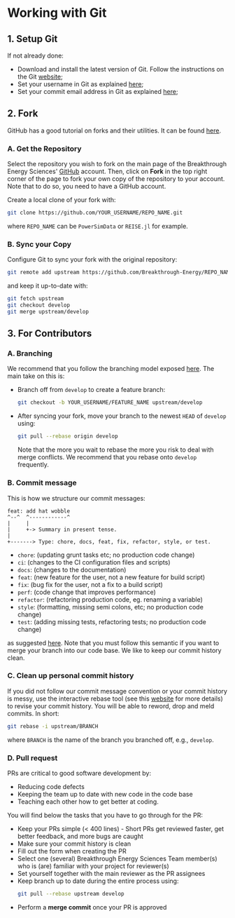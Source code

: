 # Working with Git


## 1. Setup Git
If not already done:
* Download and install the latest version of Git. Follow the instructions on the Git [website][git download];
* Set your username in Git as explained [here][git username];
* Set your commit email address in Git as explained [here][git email];


## 2. Fork
GitHub has a good tutorial on forks and their utilities. It can be found [here][fork].

### A. Get the Repository
Select the repository you wish to fork on the main page of the Breakthrough Energy Sciences' [GitHub] account. Then, click on **Fork** in the top right corner of the page to fork your own copy of the repository to your account. Note that to do so, you need to have a GitHub account.

Create a local clone of your fork with:
```bash
git clone https://github.com/YOUR_USERNAME/REPO_NAME.git
```
where `REPO_NAME` can be `PowerSimData` or `REISE.jl` for example.


### B. Sync your Copy
Configure Git to sync your fork with the original repository:
```bash
git remote add upstream https://github.com/Breakthrough-Energy/REPO_NAME.git
```
and keep it up-to-date with:
```bash
git fetch upstream
git checkout develop
git merge upstream/develop
```


## 3. For Contributors
### A. Branching
We recommend that you follow the branching model exposed [here][branching]. The main take on this is:
* Branch off from `develop` to create a feature branch:
  ```bash
  git checkout -b YOUR_USERNAME/FEATURE_NAME upstream/develop
  ```
* After syncing your fork, move your branch to the newest `HEAD` of `develop` using:
  ```bash
  git pull --rebase origin develop
  ```
  Note that the more you wait to rebase the more you risk to deal with merge conflicts. We recommend that you rebase onto `develop` frequently.


### B. Commit message
This is how we structure our commit messages:
```
feat: add hat wobble
^--^  ^------------^
|     |
|     +-> Summary in present tense.
|
+-------> Type: chore, docs, feat, fix, refactor, style, or test.
```

- `chore`: (updating grunt tasks etc; no production code change)
- `ci`: (changes to the CI configuration files and scripts)
- `docs`: (changes to the documentation)
- `feat`: (new feature for the user, not a new feature for build script)
- `fix`: (bug fix for the user, not a fix to a build script)
- `perf`: (code change that improves performance)
- `refactor`: (refactoring production code, eg. renaming a variable)
- `style`: (formatting, missing semi colons, etc; no production code change)
- `test`: (adding missing tests, refactoring tests; no production code change)

as suggested [here][git message]. Note that you must follow this semantic if you want to merge your branch into our code base. We like to keep our commit history clean.


### C. Clean up personal commit history
If you did not follow our commit message convention or your commit history is messy, use the interactive rebase tool (see this [website][git rebase] for more details) to revise your commit history. You will be able to reword, drop and meld commits. In short:
```bash
git rebase -i upstream/BRANCH
```
where `BRANCH` is the name of the branch you branched off, e.g., `develop`.


### D. Pull request
PRs are critical to good software development by:
* Reducing code defects
* Keeping the team up to date with new code in the code base
* Teaching each other how to get better at coding.

You will find below the tasks that you have to go through for the PR:
* Keep your PRs simple (< 400 lines) - Short PRs get reviewed faster, get better feedback, and more bugs are caught
* Make sure your commit history is clean
* Fill out the form when creating the PR
* Select one (several) Breakthrough Energy Sciences Team member(s) who is (are) familiar with your project for reviewer(s)
* Set yourself together with the main reviewer as the PR assignees
* Keep branch up to date during the entire process using:
  ```bash
  git pull --rebase upstream develop
  ```
* Perform a **merge commit** once your PR is approved


[fork]: https://docs.github.com/en/free-pro-team@latest/github/getting-started-with-github/fork-a-repo
[git download]: https://git-scm.com/downloads
[git username]: https://docs.github.com/en/free-pro-team@latest/github/using-git/setting-your-username-in-git
[git email]: https://docs.github.com/en/free-pro-team@latest/github/setting-up-and-managing-your-github-user-account/setting-your-commit-email-address
[GitHub]: https://github.com/Breakthrough-Energy
[git message]: https://seesparkbox.com/foundry/semantic_commit_messages
[git rebase]: https://git-scm.com/book/en/v2/Git-Tools-Rewriting-History
[branching]: https://nvie.com/posts/a-successful-git-branching-model/

